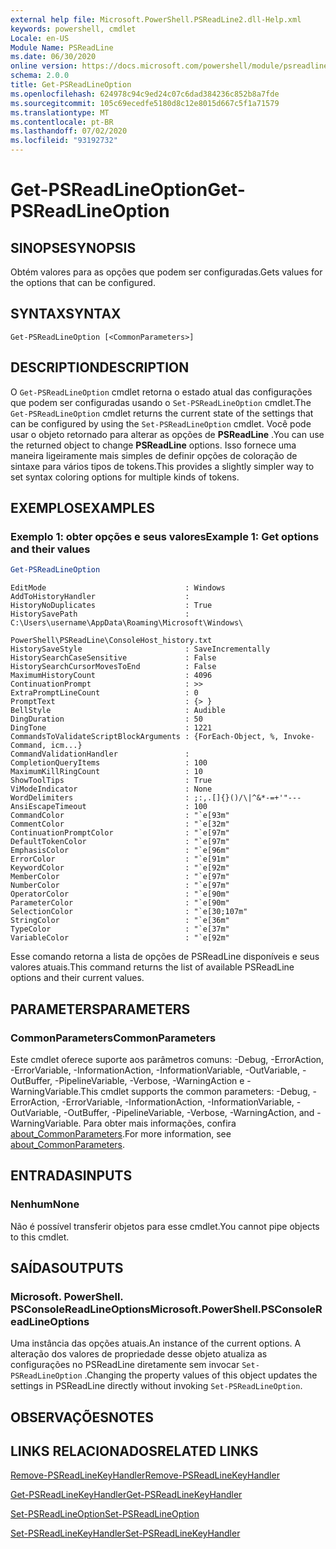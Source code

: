 ```yaml
---
external help file: Microsoft.PowerShell.PSReadLine2.dll-Help.xml
keywords: powershell, cmdlet
Locale: en-US
Module Name: PSReadLine
ms.date: 06/30/2020
online version: https://docs.microsoft.com/powershell/module/psreadline/get-psreadlineoption?view=powershell-6&WT.mc_id=ps-gethelp
schema: 2.0.0
title: Get-PSReadLineOption
ms.openlocfilehash: 624978c94c9ed24c07c6dad384236c852b8a7fde
ms.sourcegitcommit: 105c69ecedfe5180d8c12e8015d667c5f1a71579
ms.translationtype: MT
ms.contentlocale: pt-BR
ms.lasthandoff: 07/02/2020
ms.locfileid: "93192732"
---
```

# <span data-ttu-id="b3fcf-103">Get-PSReadLineOption</span><span class="sxs-lookup"><span data-stu-id="b3fcf-103">Get-PSReadLineOption</span></span>

## <span data-ttu-id="b3fcf-104">SINOPSE</span><span class="sxs-lookup"><span data-stu-id="b3fcf-104">SYNOPSIS</span></span>
<span data-ttu-id="b3fcf-105">Obtém valores para as opções que podem ser configuradas.</span><span class="sxs-lookup"><span data-stu-id="b3fcf-105">Gets values for the options that can be configured.</span></span>

## <span data-ttu-id="b3fcf-106">SYNTAX</span><span class="sxs-lookup"><span data-stu-id="b3fcf-106">SYNTAX</span></span>

```
Get-PSReadLineOption [<CommonParameters>]
```

## <span data-ttu-id="b3fcf-107">DESCRIPTION</span><span class="sxs-lookup"><span data-stu-id="b3fcf-107">DESCRIPTION</span></span>

<span data-ttu-id="b3fcf-108">O `Get-PSReadLineOption` cmdlet retorna o estado atual das configurações que podem ser configuradas usando o `Set-PSReadLineOption` cmdlet.</span><span class="sxs-lookup"><span data-stu-id="b3fcf-108">The `Get-PSReadLineOption` cmdlet returns the current state of the settings that can be configured by using the `Set-PSReadLineOption` cmdlet.</span></span> <span data-ttu-id="b3fcf-109">Você pode usar o objeto retornado para alterar as opções de **PSReadLine** .</span><span class="sxs-lookup"><span data-stu-id="b3fcf-109">You can use the returned object to change **PSReadLine** options.</span></span> <span data-ttu-id="b3fcf-110">Isso fornece uma maneira ligeiramente mais simples de definir opções de coloração de sintaxe para vários tipos de tokens.</span><span class="sxs-lookup"><span data-stu-id="b3fcf-110">This provides a slightly simpler way to set syntax coloring options for multiple kinds of tokens.</span></span>

## <span data-ttu-id="b3fcf-111">EXEMPLOS</span><span class="sxs-lookup"><span data-stu-id="b3fcf-111">EXAMPLES</span></span>

### <span data-ttu-id="b3fcf-112">Exemplo 1: obter opções e seus valores</span><span class="sxs-lookup"><span data-stu-id="b3fcf-112">Example 1: Get options and their values</span></span>

```powershell
Get-PSReadLineOption
```

```Output
EditMode                               : Windows
AddToHistoryHandler                    :
HistoryNoDuplicates                    : True
HistorySavePath                        : C:\Users\username\AppData\Roaming\Microsoft\Windows\
                                         PowerShell\PSReadLine\ConsoleHost_history.txt
HistorySaveStyle                       : SaveIncrementally
HistorySearchCaseSensitive             : False
HistorySearchCursorMovesToEnd          : False
MaximumHistoryCount                    : 4096
ContinuationPrompt                     : >>
ExtraPromptLineCount                   : 0
PromptText                             : {> }
BellStyle                              : Audible
DingDuration                           : 50
DingTone                               : 1221
CommandsToValidateScriptBlockArguments : {ForEach-Object, %, Invoke-Command, icm...}
CommandValidationHandler               :
CompletionQueryItems                   : 100
MaximumKillRingCount                   : 10
ShowToolTips                           : True
ViModeIndicator                        : None
WordDelimiters                         : ;:,.[]{}()/\|^&*-=+'"---
AnsiEscapeTimeout                      : 100
CommandColor                           : "`e[93m"
CommentColor                           : "`e[32m"
ContinuationPromptColor                : "`e[97m"
DefaultTokenColor                      : "`e[97m"
EmphasisColor                          : "`e[96m"
ErrorColor                             : "`e[91m"
KeywordColor                           : "`e[92m"
MemberColor                            : "`e[97m"
NumberColor                            : "`e[97m"
OperatorColor                          : "`e[90m"
ParameterColor                         : "`e[90m"
SelectionColor                         : "`e[30;107m"
StringColor                            : "`e[36m"
TypeColor                              : "`e[37m"
VariableColor                          : "`e[92m"
```

<span data-ttu-id="b3fcf-113">Esse comando retorna a lista de opções de PSReadLine disponíveis e seus valores atuais.</span><span class="sxs-lookup"><span data-stu-id="b3fcf-113">This command returns the list of available PSReadLine options and their current values.</span></span>

## <span data-ttu-id="b3fcf-114">PARAMETERS</span><span class="sxs-lookup"><span data-stu-id="b3fcf-114">PARAMETERS</span></span>

### <span data-ttu-id="b3fcf-115">CommonParameters</span><span class="sxs-lookup"><span data-stu-id="b3fcf-115">CommonParameters</span></span>

<span data-ttu-id="b3fcf-116">Este cmdlet oferece suporte aos parâmetros comuns: -Debug, -ErrorAction, -ErrorVariable, -InformationAction, -InformationVariable, -OutVariable, -OutBuffer, -PipelineVariable, -Verbose, -WarningAction e -WarningVariable.</span><span class="sxs-lookup"><span data-stu-id="b3fcf-116">This cmdlet supports the common parameters: -Debug, -ErrorAction, -ErrorVariable, -InformationAction, -InformationVariable, -OutVariable, -OutBuffer, -PipelineVariable, -Verbose, -WarningAction, and -WarningVariable.</span></span> <span data-ttu-id="b3fcf-117">Para obter mais informações, confira [about_CommonParameters](http://go.microsoft.com/fwlink/?LinkID=113216).</span><span class="sxs-lookup"><span data-stu-id="b3fcf-117">For more information, see [about_CommonParameters](http://go.microsoft.com/fwlink/?LinkID=113216).</span></span>

## <span data-ttu-id="b3fcf-118">ENTRADAS</span><span class="sxs-lookup"><span data-stu-id="b3fcf-118">INPUTS</span></span>

### <span data-ttu-id="b3fcf-119">Nenhum</span><span class="sxs-lookup"><span data-stu-id="b3fcf-119">None</span></span>

<span data-ttu-id="b3fcf-120">Não é possível transferir objetos para esse cmdlet.</span><span class="sxs-lookup"><span data-stu-id="b3fcf-120">You cannot pipe objects to this cmdlet.</span></span>

## <span data-ttu-id="b3fcf-121">SAÍDAS</span><span class="sxs-lookup"><span data-stu-id="b3fcf-121">OUTPUTS</span></span>

### <span data-ttu-id="b3fcf-122">Microsoft. PowerShell. PSConsoleReadLineOptions</span><span class="sxs-lookup"><span data-stu-id="b3fcf-122">Microsoft.PowerShell.PSConsoleReadLineOptions</span></span>

<span data-ttu-id="b3fcf-123">Uma instância das opções atuais.</span><span class="sxs-lookup"><span data-stu-id="b3fcf-123">An instance of the current options.</span></span> <span data-ttu-id="b3fcf-124">A alteração dos valores de propriedade desse objeto atualiza as configurações no PSReadLine diretamente sem invocar `Set-PSReadLineOption` .</span><span class="sxs-lookup"><span data-stu-id="b3fcf-124">Changing the property values of this object updates the settings in PSReadLine directly without invoking `Set-PSReadLineOption`.</span></span>

## <span data-ttu-id="b3fcf-125">OBSERVAÇÕES</span><span class="sxs-lookup"><span data-stu-id="b3fcf-125">NOTES</span></span>

## <span data-ttu-id="b3fcf-126">LINKS RELACIONADOS</span><span class="sxs-lookup"><span data-stu-id="b3fcf-126">RELATED LINKS</span></span>

[<span data-ttu-id="b3fcf-127">Remove-PSReadLineKeyHandler</span><span class="sxs-lookup"><span data-stu-id="b3fcf-127">Remove-PSReadLineKeyHandler</span></span>](Remove-PSReadLineKeyHandler.md)

[<span data-ttu-id="b3fcf-128">Get-PSReadLineKeyHandler</span><span class="sxs-lookup"><span data-stu-id="b3fcf-128">Get-PSReadLineKeyHandler</span></span>](Get-PSReadLineKeyHandler.md)

[<span data-ttu-id="b3fcf-129">Set-PSReadLineOption</span><span class="sxs-lookup"><span data-stu-id="b3fcf-129">Set-PSReadLineOption</span></span>](Set-PSReadLineOption.md)

[<span data-ttu-id="b3fcf-130">Set-PSReadLineKeyHandler</span><span class="sxs-lookup"><span data-stu-id="b3fcf-130">Set-PSReadLineKeyHandler</span></span>](Set-PSReadLineKeyHandler.md)

